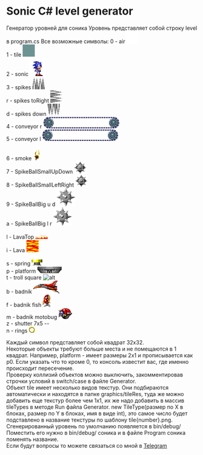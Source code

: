 # Sonic C# level generator
Генератор уровней для соника
Уровень представляет собой строку level в program.cs
Все возможные символы:
    0 - air
    ![alt](https://github.com/Plugway/Sonic-C-game/blob/master/sonic-c-sharp/graphics/tileRes/tile0.png "Air")  
    1 - tile
    ![alt](https://github.com/Plugway/Sonic-C-game/blob/master/sonic-c-sharp/graphics/tileRes/tile2.png "Tile")  
    2 - sonic
    ![alt](https://github.com/Plugway/Sonic-C-game/blob/master/sonic-c-sharp/graphics/sonicStanding.png "Sonic")  
    3 - spikes
    ![alt](https://github.com/Plugway/Sonic-C-game/blob/master/sonic-c-sharp/graphics/spikesUp.png "Spikes")  
    r - spikes toRight
    ![alt](https://github.com/Plugway/Sonic-C-game/blob/master/sonic-c-sharp/graphics/spikesRight.png "Spikes")  
    d - spikes down
    ![alt](https://github.com/Plugway/Sonic-C-game/blob/master/sonic-c-sharp/graphics/spikesDown.png "Spikes")  
    4 - conveyor r
    ![alt](https://github.com/Plugway/Sonic-C-game/blob/master/sonic-c-sharp/graphics/conveyorBelt1.png "Conveyor")  
    5 - conveyor l
    ![alt](https://github.com/Plugway/Sonic-C-game/blob/master/sonic-c-sharp/graphics/conveyorBelt1.png "Conveyor")  
    6 - smoke
    ![alt](https://github.com/Plugway/Sonic-C-game/blob/master/sonic-c-sharp/graphics/bgSmoke4.png "Smoke")  
    7 - SpikeBallSmallUpDown
    ![alt](https://github.com/Plugway/Sonic-C-game/blob/master/sonic-c-sharp/graphics/spikeBallSmall.png "Spike ball")  
    8 - SpikeBallSmallLeftRight
    ![alt](https://github.com/Plugway/Sonic-C-game/blob/master/sonic-c-sharp/graphics/spikeBallSmall.png "Spike ball")  
    9 - SpikeBallBig u d
    ![alt](https://github.com/Plugway/Sonic-C-game/blob/master/sonic-c-sharp/graphics/spikeBallBig.png "Spike ball")  
    a - SpikeBallBig l r
    ![alt](https://github.com/Plugway/Sonic-C-game/blob/master/sonic-c-sharp/graphics/spikeBallBig.png "Spike ball")  
    l - LavaTop
    ![alt](https://github.com/Plugway/Sonic-C-game/blob/master/sonic-c-sharp/graphics/lavaTop2.png "Lava")  
    i - Lava
    ![alt](https://github.com/Plugway/Sonic-C-game/blob/master/sonic-c-sharp/graphics/lava2.png "Lava")  
    s - spring
    ![alt](https://github.com/Plugway/Sonic-C-game/blob/master/sonic-c-sharp/graphics/yellowSpring1.png "Spring")  
    p - platform
    ![alt](https://github.com/Plugway/Sonic-C-game/blob/master/sonic-c-sharp/graphics/platform.png "Platform")  
    t - troll square
    ![alt](https://ugc-gaming.net/styles/default/xenforo/custom.smiles/nicesoftlock.png "Kek")  
    b - badnik
    ![alt](https://github.com/Plugway/Sonic-C-game/blob/master/sonic-c-sharp/graphics/badnikSimple.png "Badnik")  
    f - badnik fish
    ![alt](https://github.com/Plugway/Sonic-C-game/blob/master/sonic-c-sharp/graphics/badnikFish1.png "Badnik fish")  
    m - badnik motobug
    ![alt](https://github.com/Plugway/Sonic-C-game/blob/master/sonic-c-sharp/graphics/badnikMotobug2.png "Badnik motobug")  
    z - shutter 7x5 --  
    n - rings
    ![alt](https://github.com/Plugway/Sonic-C-game/blob/master/sonic-c-sharp/graphics/ringRotating1.png "Ring")  
      
Каждый символ представляет собой квадрат 32х32.  
Некоторые объекты требуют больше места и не помещаются в 1 квадрат. Например, platform - имеет размеры 2х1 и прописывается как p0. Если указать что то кроме 0, то консоль известит вас, где именно происходит пересечение.  
Проверку коллизий объектов можно выключить, закомментировав строчки условий в switch/case в файле Generator.  
Объект tile имеет несколько видов текстур. Они подбираются автоматически и находятся в папке graphics/tileRes, туда же можно добавить еще текстур более чем 1х1, их же надо добавить в массив tileTypes в методе Run файла Generator. new TileType(размер по Х в блоках, размер по Y в блоках, имя в виде int), это самое число будет подставлено в название текстуры по шаблону tile{number}.png.  
Сгенерированный уровень по умолчанию появляется в bin/debug/  
Поместить его нужно в bin/debug/ соника и в файле Program соника поменять название.  
Если будут вопросы то можете связаться со мной в [Telegram](https://t.me/Plugway "Plugway")  
